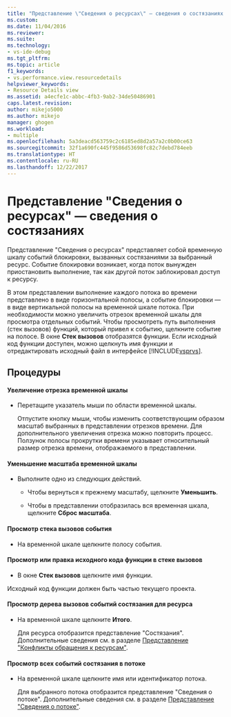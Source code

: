 ```yaml
---
title: "Представление \"Сведения о ресурсах\" — сведения о состязаниях | Документы Майкрософт"
ms.custom: 
ms.date: 11/04/2016
ms.reviewer: 
ms.suite: 
ms.technology:
- vs-ide-debug
ms.tgt_pltfrm: 
ms.topic: article
f1_keywords:
- vs.performance.view.resourcedetails
helpviewer_keywords:
- Resource Details view
ms.assetid: a4ecfe1c-abbc-4fb3-9ab2-34de50486901
caps.latest.revision: 
author: mikejo5000
ms.author: mikejo
manager: ghogen
ms.workload:
- multiple
ms.openlocfilehash: 5a3deacd563759c2c6185ed8d2a57a2c0b00ce63
ms.sourcegitcommit: 32f1a690fc445f9586d53698fc82c7debd784eeb
ms.translationtype: HT
ms.contentlocale: ru-RU
ms.lasthandoff: 12/22/2017
---
```

# <a name="resource-details-view---contention-data"></a>Представление "Сведения о ресурсах" — сведения о состязаниях
Представление "Сведения о ресурсах" представляет собой временную шкалу событий блокировки, вызванных состязаниями за выбранный ресурс. Событие блокировки возникает, когда поток вынужден приостановить выполнение, так как другой поток заблокировал доступ к ресурсу.  
  
 В этом представлении выполнение каждого потока во времени представлено в виде горизонтальной полосы, а событие блокировки — в виде вертикальной полосы на временной шкале потока. При необходимости можно увеличить отрезок временной шкалы для просмотра отдельных событий. Чтобы просмотреть путь выполнения (стек вызовов) функций, который привел к событию, щелкните событие на полосе. В окне **Стек вызовов** отобразятся функции. Если исходный код функции доступен, можно щелкнуть имя функции и отредактировать исходный файл в интерфейсе [!INCLUDE[vsprvs](../code-quality/includes/vsprvs_md.md)].  
  
## <a name="procedures"></a>Процедуры  
  
#### <a name="to-magnify-a-timeline-segment"></a>Увеличение отрезка временной шкалы  
  
-   Перетащите указатель мыши по области временной шкалы.  
  
     Отпустите кнопку мыши, чтобы изменить соответствующим образом масштаб выбранных в представлении отрезков времени. Для дополнительного увеличения отрезка можно повторить процесс. Ползунок полосы прокрутки времени указывает относительный размер отрезка времени, отображаемого в представлении.  
  
#### <a name="to-zoom-out-on-a-timeline"></a>Уменьшение масштаба временной шкалы  
  
-   Выполните одно из следующих действий.  
  
    -   Чтобы вернуться к прежнему масштабу, щелкните **Уменьшить**.  
  
    -   Чтобы в представлении отобразилась вся временная шкала, щелкните **Сброс масштаба**.  
  
#### <a name="to-view-the-call-stack-of-an-event"></a>Просмотр стека вызовов события  
  
-   На временной шкале щелкните полосу события.  
  
#### <a name="to-view-or-edit-the-source-code-of-a-function-in-the-call-stack"></a>Просмотр или правка исходного кода функции в стеке вызовов  
  
-   В окне **Стек вызовов** щелкните имя функции.  
  
 Исходный код функции должен быть частью текущего проекта.  
  
#### <a name="to-view-the-call-tree-of-contention-events-for-the-resource"></a>Просмотр дерева вызовов событий состязания для ресурса  
  
-   На временной шкале щелкните **Итого**.  
  
     Для ресурса отобразится представление "Состязания". Дополнительные сведения см. в разделе [Представление "Конфликты обращения к ресурсам"](../profiling/resource-contentions-view-contention-data.md).  
  
#### <a name="to-view-all-the-contention-events-of-a-thread"></a>Просмотр всех событий состязания в потоке  
  
-   На временной шкале щелкните имя или идентификатор потока.  
  
     Для выбранного потока отобразится представление "Сведения о потоке". Дополнительные сведения см. в разделе [Представление "Сведения о потоке"](../profiling/thread-details-view-contention-data.md).